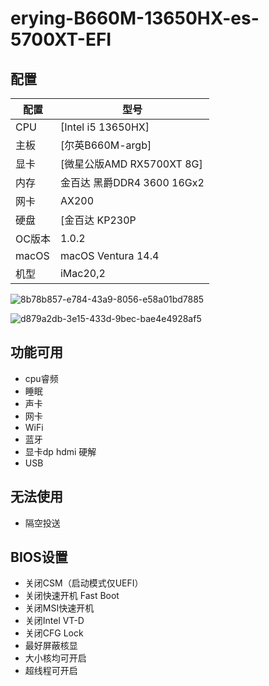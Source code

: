 # erying-B660M-13650HX-es-5700XT-EFI


## 配置

| 配置 | 型号 |
| --- | --- |
| CPU | [Intel i5 13650HX] |
| 主板 | [尔英B660M-argb] |
| 显卡 | [微星公版AMD RX5700XT 8G] |
| 内存 | 金百达 黑爵DDR4 3600 16Gx2 |
| 网卡 | AX200 |
| 硬盘 | [金百达 KP230P |
| OC版本 | 1.0.2 |
| macOS | macOS Ventura 14.4 |
| 机型 | iMac20,2 |

![8b78b857-e784-43a9-8056-e58a01bd7885](https://github.com/user-attachments/assets/9a577a8b-725f-4cf0-a511-4e6ecc5f920c)

![d879a2db-3e15-433d-9bec-bae4e4928af5](https://github.com/user-attachments/assets/5241aa44-b9fa-4243-bcdc-c1b37e2e6058)

## 功能可用
- cpu睿频
- 睡眠
- 声卡
- 网卡
- WiFi
- 蓝牙
- 显卡dp hdmi 硬解
- USB

## 无法使用
- 隔空投送

## BIOS设置

- 关闭CSM（启动模式仅UEFI）
- 关闭快速开机 Fast Boot
- 关闭MSI快速开机
- 关闭Intel VT-D
- 关闭CFG Lock
- 最好屏蔽核显
- 大小核均可开启
- 超线程可开启


